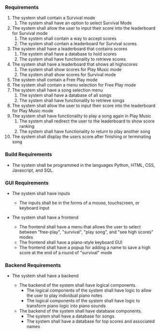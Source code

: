 ### Requirements

1. The system shall contain a Survival mode
   1. The system shall have an option to select Survival Mode
2. The system shall allow the user to input their score into the leaderboard for Survival mode
   1. The system shall contain a way to accept scores
   2. The system shall contain a leaderboard for Survival scores
3. The system shall have a leaderboard that contains scores
   1. The system shall have a database to hold scores
   2. The system shall have functionality to retrieve scores
4. The system shall have a leaderboard that shows all highscores
   1. The system shall show scores for Play Music mode
   2. The system shall show scores for Survival mode
5. The system shall contain a Free Play mode
6. The system shall contain a menu selection for Free Play mode
7. The system shall have a song selection menu
   1. The system shall have a database of all songs
   2. The system shall have functionality to retrieve songs
8. The system shall allow the user to input their score into the leaderboard for Play Music mode
9. The system shall have functionality to play a song again in Play Music
   1. The system shall redirect the user to the leaderboard to show score ranking
   2. The system shall have functionality to return to play another song
10. The system shall display the users score after finishing or terminating song

### Build Requirements
- The system shall be programmed in the languages Python, HTML, CSS, Javascript, and SQL.

### GUI Requirements

- The system shall have inputs

   - The inputs shall be in the forms of a mouse, touchscreen, or keyboard input

- The system shall have a frontend

   - The frontend shall have a menu that allows the user to select between "free-play", "survival", "play song", and "see high scores" modes
   - The frontend shall have a piano-style keyboard GUI
   - The frontend shall have a popup for adding a name to save a high score at the end of a round of "survival" mode


### Backend Requirements
- The system shall have a backend

   - The backend of the system shall have logical components.
      - The logical components of the system shall have logic to allow the user to play individual piano notes
      - The logical components of the system shall have logic to transform piano logic into piano sounds
   - The backend of the system shall have database components.
      - The system shall have a database for songs
      - The system shall have a database for top scores and associated names
